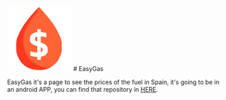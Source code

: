 <img src="https://github.com/PabloSR06/EasyGas/blob/main/images/icon.png" alt="EasyGas" title="EasyGas" width="150" height="150" />
# EasyGas

EasyGas it's a page to see the prices of the fuel in Spain, it's going to be in an android APP, you can find that repository in [HERE](https://github.com/PabloSR06/EasyGas_Android).
